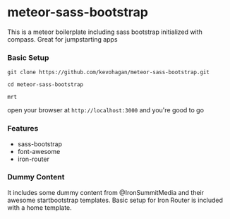 meteor-sass-bootstrap
=====================

This is a meteor boilerplate including sass bootstrap initialized with compass. Great for jumpstarting apps


### Basic Setup

```
git clone https://github.com/kevohagan/meteor-sass-bootstrap.git

cd meteor-sass-bootstrap

mrt
```

open your browser at ``` http://localhost:3000 ``` and you're good to go


### Features

- sass-bootstrap
- font-awesome
- iron-router


### Dummy Content

It includes some dummy content from @IronSummitMedia and their awesome startbootstrap templates.
Basic setup for Iron Router is included with a home template.





